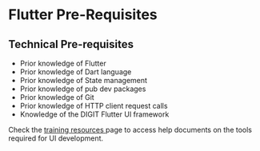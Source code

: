# Flutter Pre-Requisites

## **Technical Pre-requisites**

* Prior knowledge of  Flutter
* Prior knowledge of Dart language
* Prior knowledge of State management
* Prior knowledge of pub dev packages
* Prior knowledge of Git
* Prior knowledge of HTTP client request calls
* Knowledge of the DIGIT Flutter UI framework

Check the [training resources ](../../development-pre-requisites.md#prerequisite-reference-study-materials-hardbreak-hardbreak-development-team-hardbreak)page to access help documents on the tools required for UI development.
